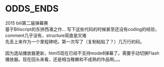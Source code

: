 # ODDS_ENDS
2015 bili第二届弹幕赛<br />
基于Biliscript的东拼西凑之作... 写下这些代码的时候甚至还没有coding的经验，comment几乎没有，structure简直是灾难
<br />
先丢上来作为一个里程碑吧。第一次写了（复制粘贴了？）几万行的码。
<br />
<br />
因为逸站播放器更新，html5现在已经不支持mode8弹幕了。需要手动切换Flash播放器。现在回头来看，还是相当稚嫩和不成熟的作品啊。。。
